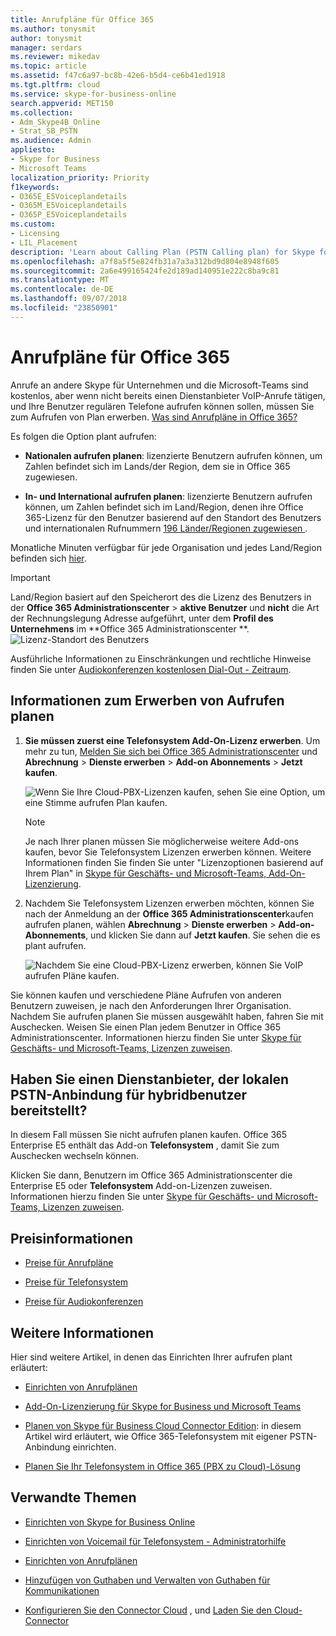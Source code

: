 ```yaml
---
title: Anrufpläne für Office 365
ms.author: tonysmit
author: tonysmit
manager: serdars
ms.reviewer: mikedav
ms.topic: article
ms.assetid: f47c6a97-bc8b-42e6-b5d4-ce6b41ed1918
ms.tgt.pltfrm: cloud
ms.service: skype-for-business-online
search.appverid: MET150
ms.collection:
- Adm_Skype4B_Online
- Strat_SB_PSTN
ms.audience: Admin
appliesto:
- Skype for Business
- Microsoft Teams
localization_priority: Priority
f1keywords:
- O365E_E5Voiceplandetails
- O365M_E5Voiceplandetails
- O365P_E5Voiceplandetails
ms.custom:
- Licensing
- LIL_Placement
description: 'Learn about Calling Plan (PSTN Calling plan) for Skype for business options and how to get licenses for your organization. '
ms.openlocfilehash: a7f8a5f5e824fb31a7a3a312bd9d804e8948f605
ms.sourcegitcommit: 2a6e499165424fe2d189ad140951e222c8ba9c81
ms.translationtype: MT
ms.contentlocale: de-DE
ms.lasthandoff: 09/07/2018
ms.locfileid: "23850901"
---
```

# <a name="calling-plans-for-office-365"></a>Anrufpläne für Office 365

Anrufe an andere Skype für Unternehmen und die Microsoft-Teams sind kostenlos, aber wenn nicht bereits einen Dienstanbieter VoIP-Anrufe tätigen, und Ihre Benutzer regulären Telefone aufrufen können sollen, müssen Sie zum Aufrufen von Plan erwerben. [Was sind Anrufpläne in Office 365?](what-are-calling-plans-in-office-365.md)
  
Es folgen die Option plant aufrufen:
  
- **Nationalen aufrufen planen**: lizenzierte Benutzern aufrufen können, um Zahlen befindet sich im Lands/der Region, dem sie in Office 365 zugewiesen.
    
- **In- und International aufrufen planen**: lizenzierte Benutzern aufrufen können, um Zahlen befindet sich im Land/Region, denen ihre Office 365-Lizenz für den Benutzer basierend auf den Standort des Benutzers und internationalen Rufnummern [196 Länder/Regionen zugewiesen ](country-and-region-availability-for-audio-conferencing-and-calling-plans/users-can-make-outbound-calls-to-these-countries-and-regions.md).
    
Monatliche Minuten verfügbar für jede Organisation und jedes Land/Region befinden sich [hier](country-and-region-availability-for-audio-conferencing-and-calling-plans/country-and-region-availability-for-audio-conferencing-and-calling-plans.md).
  
> [!IMPORTANT]
> Land/Region basiert auf den Speicherort des die Lizenz des Benutzers in der **Office 365 Administrationscenter** > **aktive Benutzer** und **nicht** die Art der Rechnungslegung Adresse aufgeführt, unter dem **Profil des Unternehmens** im **Office 365 Administrationscenter **.   
![Lizenz-Standort des Benutzers](media/cc1e16d1-8a5e-43e0-99a3-dc991efdfbab.png)
  
Ausführliche Informationen zu Einschränkungen und rechtliche Hinweise finden Sie unter [Audiokonferenzen kostenlosen Dial-Out - Zeitraum](complimentary-dial-out-period.md).
  
## <a name="how-to-buy-a-calling-plan"></a>Informationen zum Erwerben von Aufrufen planen

1. **Sie müssen zuerst eine **Telefonsystem** Add-On-Lizenz erwerben**. Um mehr zu tun, [Melden Sie sich bei Office 365 Administrationscenter](https://portal.office.com/adminportal/home?add=sub&amp;adminportal=1#/catalog) und **Abrechnung** > **Dienste erwerben** > **Add-on Abonnements** > **Jetzt kaufen**.
    
    ![Wenn Sie Ihre Cloud-PBX-Lizenzen kaufen, sehen Sie eine Option, um eine Stimme aufrufen Plan kaufen.](media/5893fca0-292c-4cdf-9b43-c507a8b44b74.png)
  
    > [!NOTE]
    > Je nach Ihrer planen müssen Sie möglicherweise weitere Add-ons kaufen, bevor Sie Telefonsystem Lizenzen erwerben können. Weitere Informationen finden Sie finden Sie unter "Lizenzoptionen basierend auf Ihrem Plan" in [Skype für Geschäfts- und Microsoft-Teams, Add-On-Lizenzierung](/SkypeForBusiness/skype-for-business-and-microsoft-teams-add-on-licensing/skype-for-business-and-microsoft-teams-add-on-licensing).
  
2. Nachdem Sie Telefonsystem Lizenzen erwerben möchten, können Sie nach der Anmeldung an der **Office 365 Administrationscenter**kaufen aufrufen planen, wählen **Abrechnung** > **Dienste erwerben** > **Add-on-Abonnements**, und klicken Sie dann auf **Jetzt kaufen**. Sie sehen die es plant aufrufen.
    
    ![Nachdem Sie eine Cloud-PBX-Lizenz erwerben, können Sie VoIP aufrufen Pläne kaufen.](media/ab2d6dce-56eb-4bbc-ac1a-430b0c065d18.png)
  
Sie können kaufen und verschiedene Pläne Aufrufen von anderen Benutzern zuweisen, je nach den Anforderungen Ihrer Organisation. Nachdem Sie aufrufen planen Sie müssen ausgewählt haben, fahren Sie mit Auschecken. Weisen Sie einen Plan jedem Benutzer in Office 365 Administrationscenter. Informationen hierzu finden Sie unter [Skype für Geschäfts- und Microsoft-Teams, Lizenzen zuweisen](/SkypeForBusiness/skype-for-business-and-microsoft-teams-add-on-licensing/assign-skype-for-business-and-microsoft-teams-licenses).
  
## <a name="do-you-have-a-service-provider-that-provides-on-premises-pstn-connectivity-for-hybrid-users"></a>Haben Sie einen Dienstanbieter, der lokalen PSTN-Anbindung für hybridbenutzer bereitstellt?

In diesem Fall müssen Sie nicht aufrufen planen kaufen. Office 365 Enterprise E5 enthält das Add-on **Telefonsystem** , damit Sie zum Auschecken wechseln können.
  
Klicken Sie dann, Benutzern im Office 365 Administrationscenter die Enterprise E5 oder **Telefonsystem** Add-on-Lizenzen zuweisen. Informationen hierzu finden Sie unter [Skype für Geschäfts- und Microsoft-Teams, Lizenzen zuweisen](/SkypeForBusiness/skype-for-business-and-microsoft-teams-add-on-licensing/assign-skype-for-business-and-microsoft-teams-licenses).
  
## <a name="pricing-information"></a>Preisinformationen

- [Preise für Anrufpläne](https://go.microsoft.com/fwlink/?LinkId=799761)
    
- [Preise für Telefonsystem](https://go.microsoft.com/fwlink/?linkid=799763)
    
- [Preise für Audiokonferenzen](https://go.microsoft.com/fwlink/?linkid=799762)
    
## <a name="for-more-information"></a>Weitere Informationen

Hier sind weitere Artikel, in denen das Einrichten Ihrer aufrufen plant erläutert:
  
- [Einrichten von Anrufplänen](set-up-calling-plans.md)
    
- [Add-On-Lizenzierung für Skype for Business und Microsoft Teams](/SkypeForBusiness/skype-for-business-and-microsoft-teams-add-on-licensing/skype-for-business-and-microsoft-teams-add-on-licensing)
    
- [Planen von Skype für Business Cloud Connector Edition](https://technet.microsoft.com/library/Mt605227.aspx): in diesem Artikel wird erläutert, wie Office 365-Telefonsystem mit eigener PSTN-Anbindung einrichten.
    
- [Planen Sie Ihr Telefonsystem in Office 365 (PBX zu Cloud)-Lösung](https://go.microsoft.com/fwlink/p/?LinkId=717926)
    
   
## <a name="related-topics"></a>Verwandte Themen

- [Einrichten von Skype for Business Online](/SkypeForBusiness/set-up-skype-for-business-online/set-up-skype-for-business-online)
    
- [Einrichten von Voicemail für Telefonsystem - Administratorhilfe](set-up-phone-system-voicemail.md)
    
- [Einrichten von Anrufplänen](set-up-calling-plans.md)
    
- [Hinzufügen von Guthaben und Verwalten von Guthaben für Kommunikationen](add-funds-and-manage-communications-credits.md)
    
- [Konfigurieren Sie den Connector Cloud](https://technet.microsoft.com/library/mt605228.aspx) , und [Laden Sie den Cloud-Connector](https://aka.ms/CloudConnectorInstaller)
  
  
 
